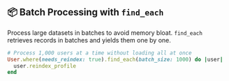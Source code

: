 ## 📦 Batch Processing with `find_each`

Process large datasets in batches to avoid memory bloat. `find_each` retrieves records in batches and yields them one by one.

```ruby
# Process 1,000 users at a time without loading all at once
User.where(needs_reindex: true).find_each(batch_size: 1000) do |user|
  user.reindex_profile
end
```
